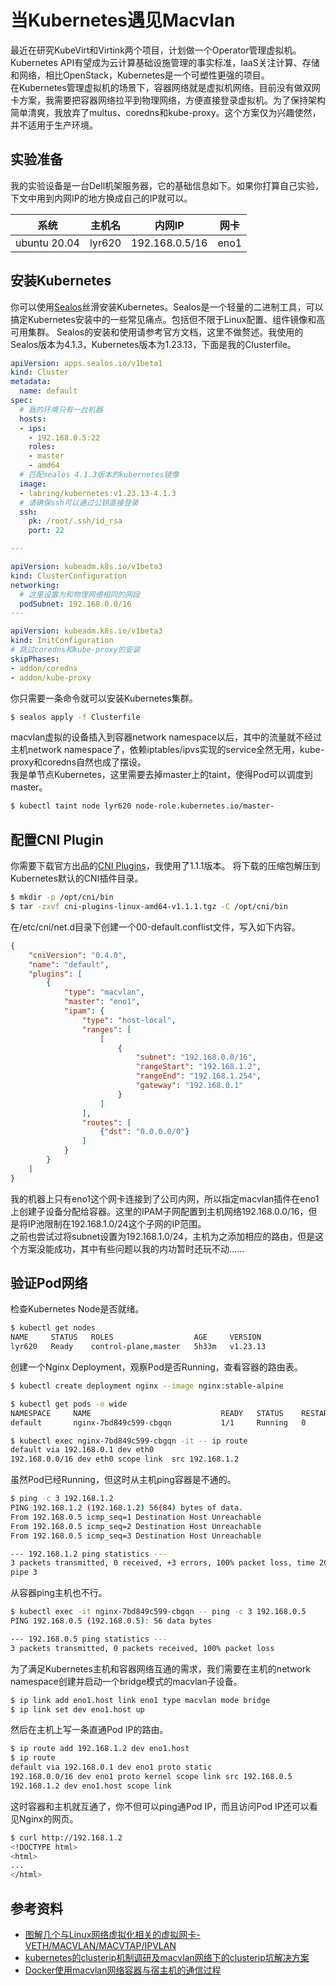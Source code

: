 # 当Kubernetes遇见Macvlan

最近在研究KubeVirt和Virtink两个项目，计划做一个Operator管理虚拟机。Kubernetes API有望成为云计算基础设施管理的事实标准，IaaS关注计算、存储和网络，相比OpenStack，Kubernetes是一个可塑性更强的项目。  
在Kubernetes管理虚拟机的场景下，容器网络就是虚拟机网络。目前没有做双网卡方案，我需要把容器网络拉平到物理网络，方便直接登录虚拟机。为了保持架构简单清爽，我放弃了multus、coredns和kube-proxy。这个方案仅为兴趣使然，并不适用于生产环境。

## 实验准备
我的实验设备是一台Dell机架服务器，它的基础信息如下。如果你打算自己实验，下文中用到内网IP的地方换成自己的IP就可以。

|系统|主机名|内网IP|网卡|
|---|---|---|---|
|ubuntu 20.04|lyr620|192.168.0.5/16|eno1|

## 安装Kubernetes
你可以使用[Sealos](​docs.sealos.io/zh-Hans/)丝滑安装Kubernetes。Sealos是一个轻量的二进制工具，可以搞定Kubernetes安装中的一些常见痛点。包括但不限于Linux配置、组件镜像和高可用集群。  Sealos的安装和使用请参考官方文档，这里不做赘述。我使用的Sealos版本为4.1.3，Kubernetes版本为1.23.13，下面是我的Clusterfile。  

```yaml
apiVersion: apps.sealos.io/v1beta1
kind: Cluster
metadata:
  name: default
spec:
  # 我的环境只有一台机器
  hosts:
  - ips:
    - 192.168.0.5:22
    roles:
    - master
    - amd64
  # 匹配sealos 4.1.3版本的kubernetes镜像
  image:
  - labring/kubernetes:v1.23.13-4.1.3
  # 请确保ssh可以通过公钥直接登录
  ssh:
    pk: /root/.ssh/id_rsa
    port: 22

---

apiVersion: kubeadm.k8s.io/v1beta3
kind: ClusterConfiguration
networking:
  # 这里设置为和物理网络相同的网段
  podSubnet: 192.168.0.0/16
---

apiVersion: kubeadm.k8s.io/v1beta3
kind: InitConfiguration
# 跳过coredns和kube-proxy的安装
skipPhases:
- addon/coredns
- addon/kube-proxy
```
你只需要一条命令就可以安装Kubernetes集群。
```bash
$ sealos apply -f Clusterfile
```
macvlan虚拟的设备插入到容器network namespace以后，其中的流量就不经过主机network namespace了，依赖iptables/ipvs实现的service全然无用，kube-proxy和coredns自然也成了摆设。  
我是单节点Kubernetes，这里需要去掉master上的taint，使得Pod可以调度到master。
```bash
$ kubectl taint node lyr620 node-role.kubernetes.io/master-
```

## 配置CNI Plugin
你需要下载官方出品的[CNI Plugins](​github.com/containernetworking/plugins/releases)，我使用了1.1.1版本。
将下载的压缩包解压到Kubernetes默认的CNI插件目录。
```bash
$ mkdir -p /opt/cni/bin
$ tar -zxvf cni-plugins-linux-amd64-v1.1.1.tgz -C /opt/cni/bin
```
在/etc/cni/net.d目录下创建一个00-default.conflist文件，写入如下内容。
```json
{
    "cniVersion": "0.4.0",
    "name": "default",
    "plugins": [
        {
            "type": "macvlan",
            "master": "eno1",
            "ipam": {
                "type": "host-local",
                "ranges": [
                    [
                        {
                            "subnet": "192.168.0.0/16",
                            "rangeStart": "192.168.1.2",
                            "rangeEnd": "192.168.1.254",
                            "gateway": "192.168.0.1"
                        }
                    ]
                ],
                "routes": [
                    {"dst": "0.0.0.0/0"}
                ]
            }
        }
    ]
}
```
我的机器上只有eno1这个网卡连接到了公司内网，所以指定macvlan插件在eno1上创建子设备分配给容器。这里的IPAM子网配置到主机网络192.168.0.0/16，但是将IP池限制在192.168.1.0/24这个子网的IP范围。  
之前也尝试过将subnet设置为192.168.1.0/24，主机为之添加相应的路由，但是这个方案没能成功，其中有些问题以我的内功暂时还玩不动......

## 验证Pod网络
检查Kubernetes Node是否就绪。
```bash
$ kubectl get nodes
NAME     STATUS   ROLES                  AGE     VERSION
lyr620   Ready    control-plane,master   5h33m   v1.23.13
```
创建一个Nginx Deployment，观察Pod是否Running，查看容器的路由表。
```bash
$ kubectl create deployment nginx --image nginx:stable-alpine

$ kubectl get pods -o wide
NAMESPACE     NAME                             READY   STATUS    RESTARTS   AGE    IP   
default       nginx-7bd849c599-cbgqn           1/1     Running   0          5s     192.168.1.2

$ kubectl exec nginx-7bd849c599-cbgqn -it -- ip route
default via 192.168.0.1 dev eth0
192.168.0.0/16 dev eth0 scope link  src 192.168.1.2
```
虽然Pod已经Running，但这时从主机ping容器是不通的。
```bash
$ ping -c 3 192.168.1.2
PING 192.168.1.2 (192.168.1.2) 56(84) bytes of data.
From 192.168.0.5 icmp_seq=1 Destination Host Unreachable
From 192.168.0.5 icmp_seq=2 Destination Host Unreachable
From 192.168.0.5 icmp_seq=3 Destination Host Unreachable

--- 192.168.1.2 ping statistics ---
3 packets transmitted, 0 received, +3 errors, 100% packet loss, time 2027ms
pipe 3
```
从容器ping主机也不行。
```bash
$ kubectl exec -it nginx-7bd849c599-cbgqn -- ping -c 3 192.168.0.5
PING 192.168.0.5 (192.168.0.5): 56 data bytes

--- 192.168.0.5 ping statistics ---
3 packets transmitted, 0 packets received, 100% packet loss
```
为了满足Kubernetes主机和容器网络互通的需求，我们需要在主机的network namespace创建并启动一个bridge模式的macvlan子设备。
```bash
$ ip link add eno1.host link eno1 type macvlan mode bridge
$ ip link set dev eno1.host up
```
然后在主机上写一条直通Pod IP的路由。
```bash
$ ip route add 192.168.1.2 dev eno1.host
$ ip route
default via 192.168.0.1 dev eno1 proto static
192.168.0.0/16 dev eno1 proto kernel scope link src 192.168.0.5
192.168.1.2 dev eno1.host scope link
```
这时容器和主机就互通了，你不但可以ping通Pod IP，而且访问Pod IP还可以看见Nginx的网页。
```bash
$ curl http://192.168.1.2
<!DOCTYPE html>
<html>
...
</html>
```

## 参考资料
+ [图解几个与Linux网络虚拟化相关的虚拟网卡-VETH/MACVLAN/MACVTAP/IPVLAN](https://blog.csdn.net/dog250/article/details/45788279)  
+ [kubernetes的clusterip机制调研及macvlan网络下的clusterip坑解决方案](https://zhuanlan.zhihu.com/p/67384482)
+ [Docker使用macvlan网络容器与宿主机的通信过程](https://smalloutcome.com/2021/07/18/Docker-%E4%BD%BF%E7%94%A8-macvlan-%E7%BD%91%E7%BB%9C%E5%AE%B9%E5%99%A8%E4%B8%8E%E5%AE%BF%E4%B8%BB%E6%9C%BA%E7%9A%84%E9%80%9A%E4%BF%A1%E8%BF%87%E7%A8%8B/)
